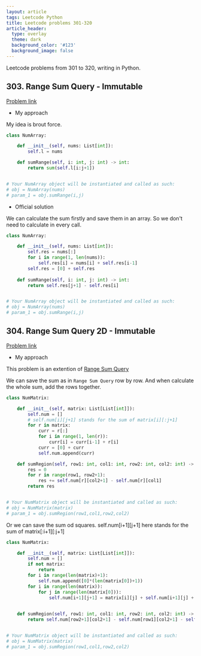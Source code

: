 ```yaml
---
layout: article
tags: Leetcode Python
title: Leetcode problems 301-320
article_header:
  type: overlay
  theme: dark
  background_color: '#123'
  background_image: false
---
```


Leetcode problems from 301 to 320, writing in Python.

<!--more-->

## 303. Range Sum Query - Immutable

[Problem link](https://leetcode.com/problems/range-sum-query-immutable/)

- My approach

My idea is brout force.

```python
class NumArray:

    def __init__(self, nums: List[int]):
        self.l = nums

    def sumRange(self, i: int, j: int) -> int:
        return sum(self.l[i:j+1])


# Your NumArray object will be instantiated and called as such:
# obj = NumArray(nums)
# param_1 = obj.sumRange(i,j)
```

- Official solution

We can calculate the sum firstly and save them in an array. So we don't need to calculate in every call.

```python
class NumArray:

    def __init__(self, nums: List[int]):
        self.res = nums[:]
        for i in range(1, len(nums)):
            self.res[i] = nums[i] + self.res[i-1]
        self.res = [0] + self.res
        
    def sumRange(self, i: int, j: int) -> int:
        return self.res[j+1] - self.res[i]


# Your NumArray object will be instantiated and called as such:
# obj = NumArray(nums)
# param_1 = obj.sumRange(i,j)
```


## 304. Range Sum Query 2D - Immutable

[Problem link](https://leetcode.com/problems/range-sum-query-2d-immutable/)

- My approach

This problem is an extention of [Range Sum Query](https://github.com/Chunar5354/some_notes/blob/master/leetcode/problems/RangeSumQuery.md)

We can save the sum as in `Range Sum Query` row by row. And when calculate the whole sum, add the rows together.

```python
class NumMatrix:

    def __init__(self, matrix: List[List[int]]):
        self.num = []
        # self.num[i][j+1] stands for the sum of matrix[i][:j+1]
        for r in matrix:
            curr = r[:]
            for i in range(1, len(r)):
                curr[i] = curr[i-1] + r[i]
            curr = [0] + curr
            self.num.append(curr)

    def sumRegion(self, row1: int, col1: int, row2: int, col2: int) -> int:
        res = 0
        for r in range(row1, row2+1):
            res += self.num[r][col2+1] - self.num[r][col1]
        return res


# Your NumMatrix object will be instantiated and called as such:
# obj = NumMatrix(matrix)
# param_1 = obj.sumRegion(row1,col1,row2,col2)
```

Or we can save the sum od squares. self.num[i+1][j+1] here stands for the sum of matrix[:i+1][:j+1]

```python
class NumMatrix:

    def __init__(self, matrix: List[List[int]]):
        self.num = []
        if not matrix:
            return
        for i in range(len(matrix)+1):
            self.num.append([0]*(len(matrix[0])+1))
        for i in range(len(matrix)):
            for j in range(len(matrix[0])):
                self.num[i+1][j+1] = matrix[i][j] + self.num[i+1][j] + self.num[i][j+1] - self.num[i][j]
        

    def sumRegion(self, row1: int, col1: int, row2: int, col2: int) -> int:
        return self.num[row2+1][col2+1] - self.num[row1][col2+1] - self.num[row2+1][col1] + self.num[row1][col1]


# Your NumMatrix object will be instantiated and called as such:
# obj = NumMatrix(matrix)
# param_1 = obj.sumRegion(row1,col1,row2,col2)
```
